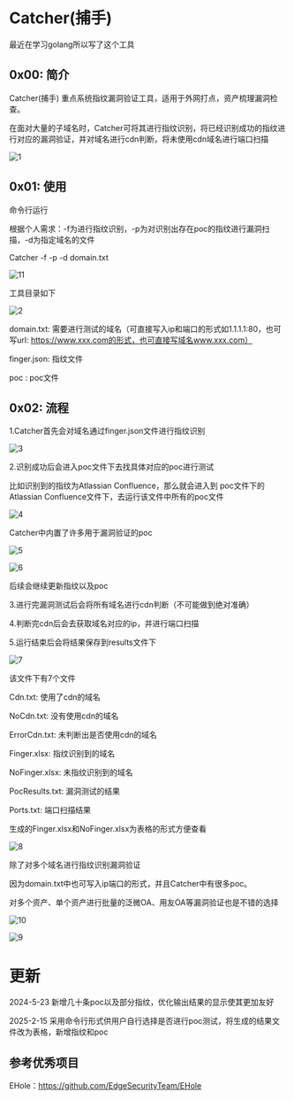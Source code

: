 # Catcher(捕手)

最近在学习golang所以写了这个工具

## 0x00: 简介

Catcher(捕手) 重点系统指纹漏洞验证工具，适用于外网打点，资产梳理漏洞检查。

在面对大量的子域名时，Catcher可将其进行指纹识别，将已经识别成功的指纹进行对应的漏洞验证，并对域名进行cdn判断，将未使用cdn域名进行端口扫描

![1](https://github.com/wudijun/Catcher/blob/master/image/1.png)



## 0x01: 使用

命令行运行

根据个人需求：-f为进行指纹识别，-p为对识别出存在poc的指纹进行漏洞扫描，-d为指定域名的文件

Catcher -f -p -d domain.txt

![11](https://github.com/wudijun/Catcher/blob/master/image/11.png) 

工具目录如下

![2](https://github.com/wudijun/Catcher/blob/master/image/2.png) 

domain.txt: 需要进行测试的域名（可直接写入ip和端口的形式如1.1.1.1:80，也可写url: https://www.xxx.com的形式，也可直接写域名www.xxx.com）

finger.json: 指纹文件

poc : poc文件



## 0x02: 流程

1.Catcher首先会对域名通过finger.json文件进行指纹识别

![3](https://github.com/wudijun/Catcher/blob/master/image/3.png)

2.识别成功后会进入poc文件下去找具体对应的poc进行测试

比如识别到的指纹为Atlassian Confluence，那么就会进入到 poc文件下的Atlassian Confluence文件下，去运行该文件中所有的poc文件

![4](https://github.com/wudijun/Catcher/blob/master/image/4.png) 

 Catcher中内置了许多用于漏洞验证的poc

![5](https://github.com/wudijun/Catcher/blob/master/image/5.png) 

![6](https://github.com/wudijun/Catcher/blob/master/image/6.png) 

后续会继续更新指纹以及poc

3.进行完漏洞测试后会将所有域名进行cdn判断（不可能做到绝对准确）

4.判断完cdn后会去获取域名对应的ip，并进行端口扫描

5.运行结束后会将结果保存到results文件下

![7](https://github.com/wudijun/Catcher/blob/master/image/7.png) 

该文件下有7个文件 

Cdn.txt: 使用了cdn的域名

NoCdn.txt: 没有使用cdn的域名

ErrorCdn.txt: 未判断出是否使用cdn的域名

Finger.xlsx: 指纹识别到的域名

NoFinger.xlsx: 未指纹识别到的域名

PocResults.txt: 漏洞测试的结果

Ports.txt: 端口扫描结果




生成的Finger.xlsx和NoFinger.xlsx为表格的形式方便查看

![8](https://github.com/wudijun/Catcher/blob/master/image/8.png)

除了对多个域名进行指纹识别漏洞验证

因为domain.txt中也可写入ip端口的形式，并且Catcher中有很多poc。

对多个资产、单个资产进行批量的泛微OA、用友OA等漏洞验证也是不错的选择

![10](https://github.com/wudijun/Catcher/blob/master/image/10.png) 

![9](https://github.com/wudijun/Catcher/blob/master/image/9.png) 

# 更新
2024-5-23
新增几十条poc以及部分指纹，优化输出结果的显示使其更加友好

2025-2-15
采用命令行形式供用户自行选择是否进行poc测试，将生成的结果文件改为表格，新增指纹和poc

## 参考优秀项目
EHole：https://github.com/EdgeSecurityTeam/EHole
